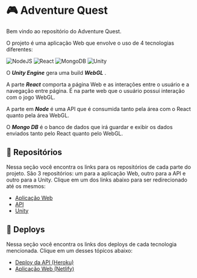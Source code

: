 # 🎮 Adventure Quest

Bem vindo ao repositório do Adventure Quest.

O projeto é uma aplicação Web que envolve o uso de 4 tecnologias diferentes:

![NodeJS](https://img.shields.io/badge/node.js-6DA55F?style=for-the-badge&logo=node.js&logoColor=white)
![React](https://img.shields.io/badge/react-%2320232a.svg?style=for-the-badge&logo=react&logoColor=%2361DAFB)
![MongoDB](https://img.shields.io/badge/MongoDB-%234ea94b.svg?style=for-the-badge&logo=mongodb&logoColor=white)
![Unity](https://img.shields.io/badge/unity-%23000000.svg?style=for-the-badge&logo=unity&logoColor=white)

O _**Unity Engine**_ gera uma build _**WebGL**_ .

A parte _**React**_ comporta a página Web e as interações entre o usuário e a navegação entre página. É na parte web que o usuário possui interação com o jogo WebGL.

A parte em _**Node**_ é uma API que é consumida tanto pela área com o React quanto pela área WebGL.

O _**Mongo DB**_ é o banco de dados que irá guardar e exibir  os dados enviados tanto pelo React quanto pelo WebGL.

##  💾 Repositórios 

Nessa seção você encontra os links para os repositórios de cada parte do projeto. São 3 repositórios:  um para a aplicação Web, outro para a API e outro para a Unity. Clique em um dos links abaixo para ser redirecionado até os mesmos:

- <a href = "https://github.com/DanielaDoliveira/webpart"> Aplicação Web</a>
- <a href = "https://github.com/DanielaDoliveira/pis"> API </a>
- <a href = "">Unity</a>

## 🚀 Deploys  

Nessa seção você encontra os links dos deploys de cada tecnologia mencionada. Clique em um desses tópicos abaixo:

- <a href = "https://projinyi3.herokuapp.com/">Deploy da API (Heroku)</a>
- <a href = "https://adventurequest.netlify.app"> Aplicação Web (Netlify)</a>


